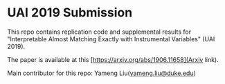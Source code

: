 # UAI 2019 Submission
This repo contains replication code and supplemental results for "Interpretable Almost Matching Exactly with Instrumental Variables" (UAI 2019). 

The paper is available at this [https://arxiv.org/abs/1906.11658](Arxiv link). 

Main contributor for this repo:
Yameng Liu(yameng.liu@duke.edu)


